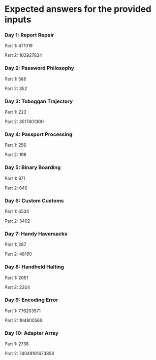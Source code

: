 # Expected answers **for the provided inputs**

### Day 1: Report Repair

Part 1: 471019

Part 2: 103927824

### Day 2: Password Philosophy

Part 1: 586

Part 2: 352

### Day 3: Toboggan Trajectory

Part 1: 223

Part 2: 3517401300

### Day 4: Passport Processing

Part 1: 256

Part 2: 198

### Day 5: Binary Boarding

Part 1: 871

Part 2: 640

### Day 6: Custom Customs

Part 1: 6534

Part 2: 3402

### Day 7: Handy Haversacks

Part 1: 287

Part 2: 48160

### Day 8: Handheld Halting

Part 1: 2051

Part 2: 2304

### Day 9: Encoding Error

Part 1: 776203571

Part 2: 104800569

### Day 10: Adapter Array

Part 1: 2738

Part 2: 74049191673856